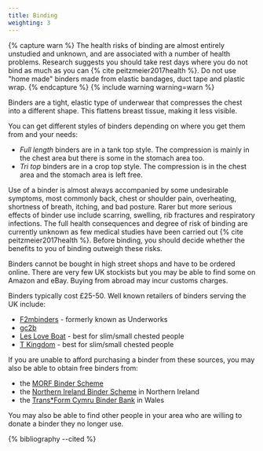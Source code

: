 ```yaml
---
title: Binding
weighting: 3
---
```


{% capture warn %}
The health risks of binding are almost entirely unstudied and unknown, and are associated with a number of health problems. Research suggests you should take rest days where you do not bind as much as you can {% cite peitzmeier2017health %}. Do not use "home made" binders made from elastic bandages, duct tape and plastic wrap.
{% endcapture %}
{% include warning warning=warn %}

Binders are a tight, elastic type of underwear that compresses the chest into a different shape. This flattens breast tissue, making it less visible.

You can get different styles of binders depending on where you get them from and your needs:

- *Full length* binders are in a tank top style. The compression is mainly in the chest area but there is some in the stomach area too.
- *Tri top* binders are in a crop top style. The compression is in the chest area and the stomach area is left free.

Use of a binder is almost always accompanied by some undesirable symptoms, most commonly back, chest or shoulder pain, overheating, shortness of breath, itching, and bad posture. Rarer but more serious effects of binder use include scarring, swelling, rib fractures and respiratory infections. The full health consequences and degree of risk of binding are currently unknown as few medical studies have been carried out {% cite peitzmeier2017health %}. Before binding, you should decide whether the benefits to you of binding outweigh these risks.

Binders cannot be bought in high street shops and have to be ordered online. There are very few UK stockists but you may be able to find some on Amazon and eBay. Buying from abroad may incur customs charges.

Binders typically cost £25-50. Well known retailers of binders serving the UK include:

- [F2mbinders](http://www.f2mbinders.com/) - formerly known as Underworks
- [gc2b](https://www.gc2b.co/)
- [Les Love Boat](http://www.lesloveboat.com/shop/) - best for slim/small chested people
- [T Kingdom](http://www.t-kingdom.com/) - best for slim/small chested people

If you are unable to afford purchasing a binder from these sources, you may also be able to obtain free binders from:

- the [MORF Binder Scheme](http://morfmanchester.blogspot.co.uk/p/binder-scheme.html)
- the [Northern Ireland Binder Scheme](https://genderjam.org.uk/transresources/binders/) in Northern Ireland
- the [Trans*Form Cymru Binder Bank](http://youthcymru.org.uk/transform-cymru/binder-bank/) in Wales

You may also be able to find other people in your area who are willing to donate a binder they no longer use.

{% bibliography --cited %}